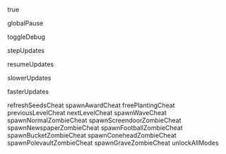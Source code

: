   <enabled>true</enabled>
   
   <bind keyCombo="`">globalPause</bind>
   <!-- Framework controls -->
   <bind keyCombo="F1">toggleDebug</bind>
   <!-- Pauses framework updates, or advances the framework by one update. -->
   <bind keyCombo="F3">stepUpdates</bind>
   <!-- Resumes framework updates. -->
   <bind keyCombo="F4">resumeUpdates</bind>
   <!-- Reduces the number of game updates per step by 1 (min. of 1). -->
   <bind keyCombo="F5">slowerUpdates</bind>
   <!-- Increases the number of game updates per step by 1 (max of 30). -->
   <bind keyCombo="F6">fasterUpdates</bind>
   
   <!-- PVZ cheats -->
   <bind keyCombo="4">refreshSeedsCheat</bind>
   <bind keyCombo="5">spawnAwardCheat</bind>
   <bind keyCombo="6">freePlantingCheat</bind>
   <bind keyCombo=",">previousLevelCheat</bind>
   <bind keyCombo=".">nextLevelCheat</bind>
   <bind keyCombo="/">spawnWaveCheat</bind>
   <bind keyCombo="z">spawnNormalZombieCheat</bind>
   <bind keyCombo="s">spawnScreendoorZombieCheat</bind>
   <bind keyCombo="n">spawnNewspaperZombieCheat</bind>
   <bind keyCombo="f">spawnFootballZombieCheat</bind>
   <bind keyCombo="b">spawnBucketZombieCheat</bind>
   <bind keyCombo="c">spawnConeheadZombieCheat</bind>
   <bind keyCombo="p">spawnPolevaultZombieCheat</bind>
   <bind keyCombo="g">spawnGraveZombieCheat</bind>
   <bind keyCombo="u">unlockAllModes</bind>
 </cheats>
